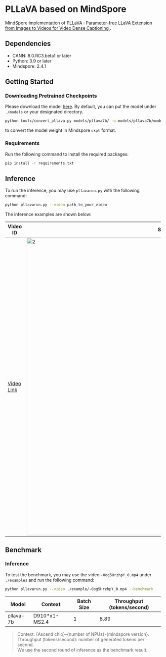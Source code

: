 # PLLaVA based on MindSpore

MindSpore implementation of
[PLLaVA : Parameter-free LLaVA Extension from Images to Videos for Video Dense Captioning
](https://arxiv.org/abs/2404.16994).

## Dependencies

- CANN: 8.0.RC3.beta1 or later
- Python: 3.9 or later
- Mindspore: 2.4.1

## Getting Started
### Downloading Pretrained Checkpoints

Please download the model [here](https://huggingface.co/llava-hf/llava-v1.6-vicuna-7b-hf).
By default, you can put the model under `./models` or your designated directory.

```bash
python tools/convert_pllava.py models/pllava7b/ -o models/pllava7b/model.ckpt
```

to convert the model weight in Mindspore `ckpt` format.

### Requirements

Run the following command to install the required packages:
```bash
pip install -r requirements.txt
```

## Inference

To run the inference, you may use `pllavarun.py` with the following command:

```bash
python pllavarun.py --video path_to_your_video
```

The inference examples are shown below:

| Video ID | Sample Frame | Caption |
|----------|--------------|---------|
| [Video Link](https://github.com/user-attachments/assets/e79c8b19-b5f6-4391-8bf4-4921e2fede15) | <img width="960" alt="2" src="https://github.com/user-attachments/assets/19615fcd-b0e9-431a-b882-fea75b43d84e" /> | The image shows a collection of cake pans inside an oven. Each pan has a different color of frosting, indicating that they are being used to bake cakes with various flavors or colors. The oven appears to be a professional-grade model, suitable for baking large quantities of cakes at once. The pans are arranged on a rack, which is designed to allow for even heat distribution and to prevent the cakes from sticking to the bottom of the oven. |


## Benchmark

### Inference

To test the benchmark, you may use the video `-0og5HrzhpY_0.mp4` under `./examples`
and run the following command:
```bash
python pllavarun.py --video ./example/-0og5HrzhpY_0.mp4 --benchmark
```

|         Model         | Context       | Batch Size | Throughput (tokens/second) |
|-----------------------|---------------|------------|----------------------------|
| pllava-7b| D910*x1-MS2.4 |    1       | 8.89                       |

> Context: {Ascend chip}-{number of NPUs}-{mindspore version}.\
> Throughput (tokens/second): number of generated tokens per second.\
> We use the second round of inference as the benchmark result.
